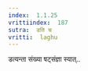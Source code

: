 ```yaml
---
index:  1.1.25
vrittiindex:  187
sutra:  डति च
vritti:  laghu 
---
```


डत्यन्ता संख्या षट्संज्ञा स्यात्..

